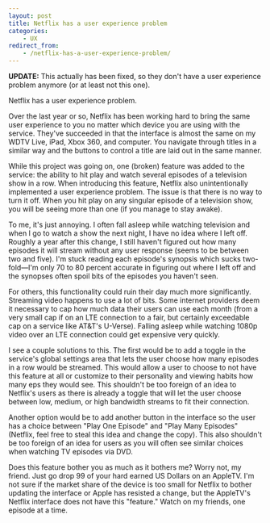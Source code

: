 ```yaml
---
layout: post
title: Netflix has a user experience problem
categories:
    - UX
redirect_from:
    - /netflix-has-a-user-experience-problem/
---
```


**UPDATE:** This actually has been fixed, so they don't have a user experience problem anymore (or at least not this one).

Netflix has a user experience problem.

Over the last year or so, Netflix has been working hard to bring the same user experience to you no matter which device you are using with the service. They've succeeded in that the interface is almost the same on my WDTV Live, iPad, Xbox 360, and computer. You navigate through titles in a similar way and the buttons to control a title are laid out in the same manner.

While this project was going on, one (broken) feature was added to the service: the ability to hit play and watch several episodes of a television show in a row. When introducing this feature, Netflix also unintentionally implemented a user experience problem. The issue is that there is no way to turn it off. When you hit play on any singular episode of a television show, you will be seeing more than one (if you manage to stay awake).

To me, it's just annoying. I often fall asleep while watching television and when I go to watch a show the next night, I have no idea where I left off. Roughly a year after this change, I still haven't figured out how many episodes it will stream without any user response (seems to be between two and five). I'm stuck reading each episode's synopsis which sucks two-fold&mdash;I'm only 70 to 80 percent accurate in figuring out where I left off and the synopses often spoil bits of the episodes you haven't seen.

For others, this functionality could ruin their day much more significantly. Streaming video happens to use a lot of bits. Some internet providers deem it necessary to cap how much data their users can use each month (from a very small cap if on an LTE connection to a fair, but certainly exceedable cap on a service like AT&T's U-Verse). Falling asleep while watching 1080p video over an LTE connection could get expensive very quickly.

I see a couple solutions to this. The first would be to add a toggle in the service's global settings area that lets the user choose how many episodes in a row would be streamed. This would allow a user to choose to not have this feature at all or customize to their personality and viewing habits how many eps they would see. This shouldn't be too foreign of an idea to Netflix's users as there is already a toggle that will let the user choose between low, medium, or high bandwidth streams to fit their connection.

Another option would be to add another button in the interface so the user has a choice between "Play One Episode" and "Play Many Episodes" (Netflix, feel free to steal this idea and change the copy). This also shouldn't be too foreign of an idea for users as you will often see similar choices when watching TV episodes via DVD.

Does this feature bother you as much as it bothers me? Worry not, my friend. Just go drop 99 of your hard earned US Dollars on an AppleTV. I'm not sure if the market share of the device is too small for Netflix to bother updating the interface or Apple has resisted a change, but the AppleTV's Netflix interface does not have this "feature." Watch on my friends, one episode at a time.
